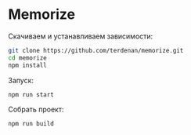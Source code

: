 # Memorize
Скачиваем и устанавливаем зависимости:
```sh
git clone https://github.com/terdenan/memorize.git
cd memorize
npm install
```
Запуск:
```sh
npm run start
```
Собрать проект:
```sh
npm run build
```
